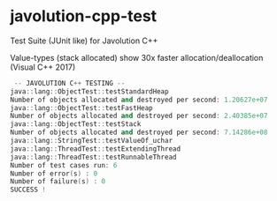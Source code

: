 # javolution-cpp-test
Test Suite (JUnit like) for Javolution C++ 

Value-types (stack allocated) show 30x faster allocation/deallocation (Visual C++ 2017)

```cpp
 -- JAVOLUTION C++ TESTING --
java::lang::ObjectTest::testStandardHeap
Number of objects allocated and destroyed per second: 1.20627e+07
java::lang::ObjectTest::testFastHeap
Number of objects allocated and destroyed per second: 2.40385e+07
java::lang::ObjectTest::testStack
Number of objects allocated and destroyed per second: 7.14286e+08
java::lang::StringTest::testValueOf_uchar
java::lang::ThreadTest::testExtendingThread
java::lang::ThreadTest::testRunnableThread
Number of test cases run: 6
Number of error(s) : 0
Number of failure(s) : 0
SUCCESS !
```

